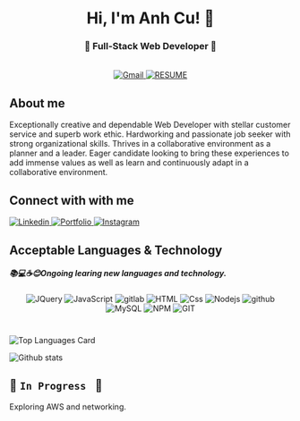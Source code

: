<div align="center">
  <center><h1>Hi, I'm Anh Cu! 👋</h1></center>
</div>
<div align="center">
<b><h3>🤖 Full-Stack Web Developer 🤖</h3></b>  
</div>
<br/>
<div align="center">
<a href="mailto:anhcu714@gmail.com">
  <img
    alt="Gmail"
    src="https://img.shields.io/badge/Gmail-D14836?style=for-the-badge&logo=gmail&logoColor=white"
  />
</a>

<a href="https://docs.google.com/document/d/1mXf4AnQk6QVetIHExKvDpkcAbR-ArRaJTNZGg7qWoZU/edit?usp=sharing">
  <img
    alt="RESUME"
    src="https://img.shields.io/badge/📝 RESUME%20-32A350?style=for-the-badge&logo"
  />
</a>
</div>

<h2>About me</h2>
Exceptionally creative and dependable Web Developer with stellar customer service and superb work ethic. Hardworking and passionate job seeker with strong organizational skills.  Thrives in a collaborative environment as a planner and a leader. Eager candidate looking to bring these experiences to add immense values as well as learn and continuously adapt in a collaborative environment.

## Connect with with me 

<a href="https://www.linkedin.com/in/anh-cu">
  <img
    alt="Linkedin"
    src="https://img.shields.io/badge/linkedin-0077B5?logo=linkedin&logoColor=white&style=for-the-badge"
  />
</a> 

<a href="https://anhcu.github.io/portfolio/">
  <img
    alt="Portfolio"
    src="https://img.shields.io/badge/📝 PORTFOLIO%20-32A350?style=for-the-badge&logo"
  />
</a>

<a href="https://www.instagram.com/turnm3anh/">
  <img
    alt="Instagram"
    src="https://img.shields.io/badge/Instagram-E4405F?logo=instagram&logoColor=white&style=for-the-badge"
  />
</a>

## Acceptable Languages & Technology 
##### 📚💻☕😊Ongoing learing new languages and technology.
<div align="center">
<p>
   <img alt="JQuery" src="https://img.shields.io/badge/jquery-%230769AD.svg?style=for-the-badge&logo=jquery&logoColor=white" />
   <img alt="JavaScript" src="https://img.shields.io/badge/JavaScript-F7DF1E?logo=javascript&logoColor=white&style=for-the-badge" />
   <img alt="gitlab" src="https://img.shields.io/badge/gitlab-%23181717.svg?style=for-the-badge&logo=gitlab&logoColor=white" /> 
   <img alt="HTML" src="https://img.shields.io/badge/HTML-E34F26?logo=html5&logoColor=white&style=for-the-badge" />
   <img alt="Css" src="https://img.shields.io/badge/CSS-1572B6?logo=css3&logoColor=white&style=for-the-badge" />
   <img alt="Nodejs" src="https://img.shields.io/badge/node.js-%2343853D.svg?style=for-the-badge&logo=node.js&logoColor=white" />
   <img alt="github" src="https://img.shields.io/badge/github-%23121011.svg?style=for-the-badge&logo=github&logoColor=white" />
   <img alt="MySQL" src="https://img.shields.io/badge/mysql-%2300f.svg?style=for-the-badge&logo=mysql&logoColor=white" />
   <img alt="NPM" src="https://img.shields.io/badge/NPM-%23000000.svg?style=for-the-badge&logo=npm&logoColor=white" />
   <img alt="GIT" src="https://img.shields.io/badge/git-%23F05033.svg?style=for-the-badge&logo=git&logoColor=white" />  
</p>
 </div>




#

![Top Languages Card](https://github-readme-stats.vercel.app/api/top-langs/?username=anhcu)

![Github stats](https://github-readme-stats.vercel.app/api?username=anhcu&theme=highcontrast&show_icons=true&count_private=true)




##  🚧  `In Progress `  🚧 
Exploring AWS and networking.


